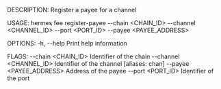 DESCRIPTION:
Register a payee for a channel

USAGE:
    hermes fee register-payee --chain <CHAIN_ID> --channel <CHANNEL_ID> --port <PORT_ID> --payee <PAYEE_ADDRESS>

OPTIONS:
    -h, --help    Print help information

FLAGS:
        --chain <CHAIN_ID>         Identifier of the chain
        --channel <CHANNEL_ID>     Identifier of the channel [aliases: chan]
        --payee <PAYEE_ADDRESS>    Address of the payee
        --port <PORT_ID>           Identifier of the port
